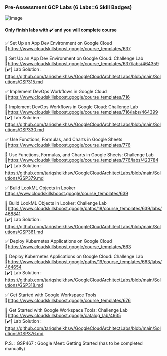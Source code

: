 ### Pre-Assessment GCP Labs (6 Labs=6 Skill Badges)

![image](https://github.com/tariqsheikhsw/GoogleCloudArchitectLabs/assets/54164634/0787acc1-2834-4a45-871b-b508cd168718)

#### Only finish labs with ✔️ and you will complete course

✅ Set Up an App Dev Environment on Google Cloud    
🔗https://www.cloudskillsboost.google/course_templates/637

🔘 Set Up an App Dev Environment on Google Cloud: Challenge Lab  
🔗https://www.cloudskillsboost.google/course_templates/637/labs/464359  
[✔️] Lab Solution : https://github.com/tariqsheikhsw/GoogleCloudArchitectLabs/blob/main/Solutions/GSP315.md

✅ Implement DevOps Workflows in Google Cloud    
🔗https://www.cloudskillsboost.google/course_templates/716

🔘 Implement DevOps Workflows in Google Cloud: Challenge Lab   
🔗https://www.cloudskillsboost.google/course_templates/716/labs/464399  
[✔️] Lab Solution : https://github.com/tariqsheikhsw/GoogleCloudArchitectLabs/blob/main/Solutions/GSP330.md  

✅ Use Functions, Formulas, and Charts in Google Sheets  
🔗https://www.cloudskillsboost.google/course_templates/776

🔘 Use Functions, Formulas, and Charts in Google Sheets: Challenge Lab   
🔗https://www.cloudskillsboost.google/course_templates/776/labs/423784  
[✔️] Lab Solution : https://github.com/tariqsheikhsw/GoogleCloudArchitectLabs/blob/main/Solutions/GSP379.md  

✅ Build LookML Objects in Looker  
https://www.cloudskillsboost.google/course_templates/639

🔘 Build LookML Objects in Looker: Challenge Lab   
🔗https://www.cloudskillsboost.google/paths/18/course_templates/639/labs/468841  
[✔️] Lab Solution : https://github.com/tariqsheikhsw/GoogleCloudArchitectLabs/blob/main/Solutions/GSP361.md  

✅ Deploy Kubernetes Applications on Google Cloud  
🔗https://www.cloudskillsboost.google/course_templates/663

🔘 Deploy Kubernetes Applications on Google Cloud: Challenge Lab   
🔗https://www.cloudskillsboost.google/paths/19/course_templates/663/labs/464654  
[✔️] Lab Solution : https://github.com/tariqsheikhsw/GoogleCloudArchitectLabs/blob/main/Solutions/GSP318.md  

✅ Get Started with Google Workspace Tools  
🔗https://www.cloudskillsboost.google/course_templates/676

🔘 Get Started with Google Workspace Tools: Challenge Lab  
🔗https://www.cloudskillsboost.google/catalog_lab/4935  
[✔️] Lab Solution : https://github.com/tariqsheikhsw/GoogleCloudArchitectLabs/blob/main/Solutions/GSP376.md  

P.S. :  GSP467 : Google Meet: Getting Started (has to be completed manually)  
